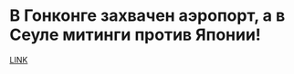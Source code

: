 # В Гонконге захвачен аэропорт, а в Сеуле митинги против Японии!



[LINK](https://varlamov.ru/3556312.html)